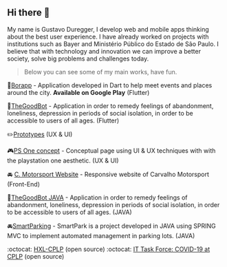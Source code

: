 ## Hi there 👋
My name is Gustavo Duregger, I develop web and mobile apps thinking about the best user experience. I have already worked on projects with institutions such as Bayer and Ministério Público do Estado de São Paulo. I believe that with technology and innovation we can improve a better society, solve big problems and challenges today.

> Below you can see some of my main works, have fun.

🌃[Borapp](https://play.google.com/store/apps/details?id=com.gduregger.borapp) - Application developed in Dart to help meet events and places around the city. **Available on Google Play** (Flutter)

🤖[TheGoodBot](https://github.com/GustavoDuregger/the_good_bot_public) - Application in order to remedy feelings of abandonment, loneliness, depression in periods of social isolation, in order to be accessible to users of all ages. (Flutter)

✏️[Prototypes](https://gist.github.com/GustavoDuregger/12f46da46badcab1fee358437d7e0bc4) (UX & UI)

🎮[PS One concept](https://github.com/GustavoDuregger/psone) - Conceptual page using UI & UX techniques with with the playstation one aesthetic. (UX & UI)

🚘 [C. Motorsport Website](https://github.com/GustavoDuregger/SiteCMotorsport) - Responsive website of Carvalho Motorsport (Front-End)

🤖[TheGoodBot JAVA](https://github.com/GustavoDuregger/bot-mvc) - Application in order to remedy feelings of abandonment, loneliness, depression in periods of social isolation, in order to be accessible to users of all ages. (JAVA)

🚘[SmartParking](https://github.com/GustavoDuregger/SmartPark) - SmartPark is a project developed in JAVA using SPRING MVC to implement automated management in parking lots. (JAVA)

:octocat: [HXL-CPLP](https://github.com/HXL-CPLP) (open source)
:octocat: [IT Task Force: COVID-19 at CPLP](https://github.com/covid-taskforce-cplp) (open source)
